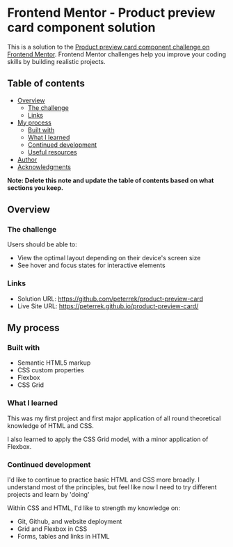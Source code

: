# Frontend Mentor - Product preview card component solution

This is a solution to the [Product preview card component challenge on Frontend Mentor](https://www.frontendmentor.io/challenges/product-preview-card-component-GO7UmttRfa). Frontend Mentor challenges help you improve your coding skills by building realistic projects. 

## Table of contents

- [Overview](#overview)
  - [The challenge](#the-challenge)
  - [Links](#links)
- [My process](#my-process)
  - [Built with](#built-with)
  - [What I learned](#what-i-learned)
  - [Continued development](#continued-development)
  - [Useful resources](#useful-resources)
- [Author](#author)
- [Acknowledgments](#acknowledgments)

**Note: Delete this note and update the table of contents based on what sections you keep.**

## Overview

### The challenge

Users should be able to:

- View the optimal layout depending on their device's screen size
- See hover and focus states for interactive elements

### Links

- Solution URL: https://github.com/peterrek/product-preview-card
- Live Site URL: https://peterrek.github.io/product-preview-card/

## My process

### Built with

- Semantic HTML5 markup
- CSS custom properties
- Flexbox
- CSS Grid

### What I learned

This was my first project and first major application of all round theoretical knowledge of HTML and CSS.

I also learned to apply the CSS Grid model, with a minor application of Flexbox. 

### Continued development

I'd like to continue to practice basic HTML and CSS more broadly. I understand most of the principles, but feel like now I need to try different projects and learn by 'doing'

Within CSS and HTML, I'd like to strength my knowledge on:
- Git, Github, and website deployment
- Grid and Flexbox in CSS
- Forms, tables and links in  HTML


